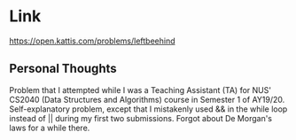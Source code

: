 # Link

https://open.kattis.com/problems/leftbeehind

## Personal Thoughts

Problem that I attempted while I was a Teaching Assistant (TA) for NUS' CS2040 (Data Structures and Algorithms) course in Semester 1 of AY19/20. Self-explanatory problem, except that I mistakenly used && in the while loop instead of || during my first two submissions. Forgot about De Morgan's laws for a while there.

